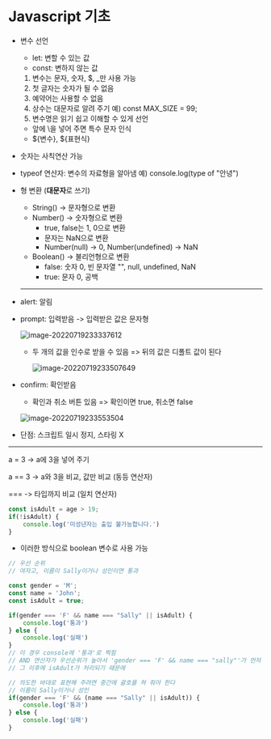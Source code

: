 # Javascript  기초

- 변수 선언

  - let: 변할 수 있는 값
  - const: 변하지 않는 값

  1. 변수는 문자, 숫자, $, _만 사용 가능
  2. 첫 글자는 숫자가 될 수 없음
  3. 예약어는 사용할 수 없음
  4. 상수는 대문자로 알려 주기   예) const MAX_SIZE = 99;
  5. 변수명은 읽기 쉽고 이해할 수 있게 선언

  - 앞에 \을 넣어 주면 특수 문자 인식
  - ${변수}, ${표현식}

- 숫자는 사칙연산 가능

- typeof 연산자: 변수의 자료형을 알아냄 예) console.log(type of "안녕")

  

- 형 변환 (**대문자**로 쓰기)

  - String() -> 문자형으로 변환
  - Number() -> 숫자형으로 변환
    - true, false는 1, 0으로 변환
    - 문자는 NaN으로 변환
    - Number(null) -> 0, Number(undefined) -> NaN
  - Boolean() -> 불리언형으로 변환
    - false: 숫자 0, 빈 문자열 "", null, undefined, NaN
    - true: 문자 0, 공백

  ------

- alert: 알림

- prompt: 입력받음 -> 입력받은 값은 문자형

  ![image-20220719233337612](C:\Users\kiwio\AppData\Roaming\Typora\typora-user-images\image-20220719233337612.png)

  - 두 개의 값을 인수로 받을 수 있음 => 뒤의 값은 디폴트 값이 된다

    ![image-20220719233507649](C:\Users\kiwio\AppData\Roaming\Typora\typora-user-images\image-20220719233507649.png)

- confirm: 확인받음

  - 확인과 취소 버튼 있음 => 확인이면 true, 취소면 false

  ![image-20220719233553504](C:\Users\kiwio\AppData\Roaming\Typora\typora-user-images\image-20220719233553504.png)

- 단점: 스크립트 일시 정지, 스타링 X

----

a = 3 ->  a에 3을 넣어 주기

a == 3 -> a와 3을 비교, 값만 비교 (동등 연산자)

=== -> 타입까지 비교 (일치 연산자)

```javascript
const isAdult = age > 19;
if(!isAdult) {
    console.log('미성년자는 출입 불가능합니다.')
}
```

- 이러한 방식으로 boolean 변수로 사용 가능

```javascript
// 우선 순위
// 여자고, 이름이 Sally이거나 성인이면 통과

const gender = 'M';
const name = 'John';
const isAdult = true;

if(gender === 'F' && name === "Sally" || isAdult) {
	console.log('통과')
} else {
	console.log('실패')
}
// 이 경우 console에 '통과'로 찍힘
// AND 연산자가 우선순위가 높아서 'gender === 'F' && name === "sally"'가 먼저 처리되고,
// 그 이후에 isAdult가 처리되기 때문에

// 의도한 바대로 표현해 주려면 중간에 괄호를 쳐 줘야 한다
// 이름이 Sally이거나 성인
if(gender === 'F' && (name === "Sally" || isAdult)) {
	console.log('통과')
} else {
	console.log('실패')
}
```